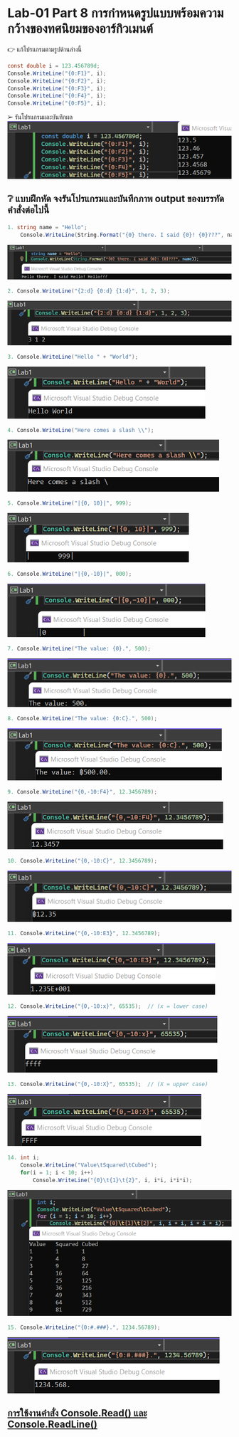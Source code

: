# Lab-01  Part 8  การกำหนดรูปแบบพร้อมความกว้างของทศนิยมของอาร์กิวเมนต์

👉 แก้โปรแกรมตามรูปด้านล่างนี้
```csharp
const double i = 123.456789d;
Console.WriteLine("{0:F1}", i);
Console.WriteLine("{0:F2}", i);
Console.WriteLine("{0:F3}", i);
Console.WriteLine("{0:F4}", i);
Console.WriteLine("{0:F5}", i);
```
➢ รันโปรแกรมและบันทึกผล<br>
![](./image/011.png)

## ❔ แบบฝึกหัด จงรันโปรแกรมและบันทึกภาพ output ของบรรทัดคำสั่งต่อไปนี้

``` csharp
1. string name = "Hello";
    Console.WriteLine(String.Format("{0} there. I said {0}! {0}???", name));
```
![](./image/012.png)
``` csharp
2. Console.WriteLine("{2:d} {0:d} {1:d}", 1, 2, 3);
```
![](./image/013.png)
``` csharp
3. Console.WriteLine("Hello " + "World");
```
![](./image/014.png)
``` csharp
4. Console.WriteLine("Here comes a slash \\");
```
![](./image/015.png)
``` csharp
5. Console.WriteLine("|{0, 10}|", 999);
```
![](./image/016.png)
``` csharp
6. Console.WriteLine("|{0,-10}|", 000);
```
![](./image/017.png)
``` csharp
7. Console.WriteLine("The value: {0}.", 500);
```
![](./image/018.png)
``` csharp
8. Console.WriteLine("The value: {0:C}.", 500);
```
![](./image/019.png)
``` csharp
9. Console.WriteLine("{0,-10:F4}", 12.3456789);
```
![](./image/020.png)
``` csharp
10. Console.WriteLine("{0,-10:C}", 12.3456789);
```
![](./image/021.png)
``` csharp
11. Console.WriteLine("{0,-10:E3}", 12.3456789);
```
![](./image/022.png)
``` csharp
12. Console.WriteLine("{0,-10:x}", 65535);  // (x = lower case)
```
![](./image/023.png)
``` csharp
13. Console.WriteLine("{0,-10:X}", 65535);  // (X = upper case)
```
![](./image/024.png)
``` csharp
14. int i;
    Console.WriteLine("Value\tSquared\tCubed");
    for(i = 1; i < 10; i++)
        Console.WriteLine("{0}\t{1}\t{2}", i, i*i, i*i*i);
```
![](./image/025.png)
``` csharp
15. Console.WriteLine("{0:#.###}.", 1234.56789);
```
![](./image/026.png)



## [การใช้งานคำสั่ง Console.Read() และ Console.ReadLine()](./Lab-01-part-9-12.md)
